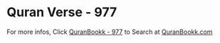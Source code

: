# Quran Verse - 977 

For more infos, Click [QuranBookk - 977](https://www.quranbookk.com/quran/search?q=977) to Search at [QuranBookk.com](http://quranbookk.com/)